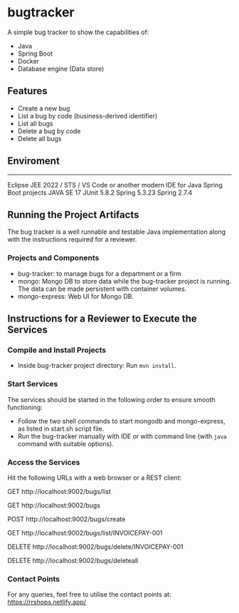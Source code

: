 # bugtracker
A simple bug tracker to show the capabilities of:
- Java
- Spring Boot
- Docker
- Database engine (Data store)

## Features
- Create a new bug
- List a bug by code (business-derived identifier)
- List all bugs
- Delete a bug by code
- Delete all bugs

## Enviroment
-----------
Eclipse JEE 2022 / STS / VS Code or another modern IDE for Java Spring Boot projects
JAVA SE 17
JUnit 5.8.2
Spring 5.3.23
Spring 2.7.4

## Running the Project Artifacts
The bug tracker is a well runnable and testable Java implementation along with the instructions required for a reviewer.

### Projects and Components
- bug-tracker: to manage bugs for a department or a firm
- mongo: Mongo DB to store data while the bug-tracker project is running. The data can be made persistent with container volumes.
- mongo-express: Web UI for Mongo DB.

## Instructions for a Reviewer to Execute the Services

### Compile and Install Projects
- Inside bug-tracker project directory: Run `mvn install`.

### Start Services
The services should be started in the following order to ensure smooth functioning:
- Follow the two shell commands to start mongodb and mongo-express, as listed in start.sh script file.
- Run the bug-tracker manually with IDE or with command line (with `java` command with suitable options).

### Access the Services
Hit the following URLs with a web browser or a REST client:

GET
http://localhost:9002/bugs/list

GET
http://localhost:9002/bugs

POST
http://localhost:9002/bugs/create

GET
http://localhost:9002/bugs/list/INVOICEPAY-001

DELETE
http://localhost:9002/bugs/delete/INVOICEPAY-001

DELETE
http://localhost:9002/bugs/deleteall

### Contact Points
For any queries, feel free to utilise the contact points at:
https://rrshops.netlify.app/
